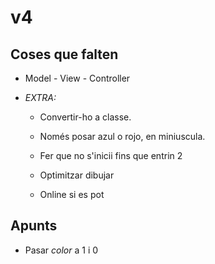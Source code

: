 # v4
## Coses que falten

- Model - View - Controller

- *EXTRA:* 

    - Convertir-ho a classe.

    - Només posar azul o rojo, en miniuscula.

    - Fer que no s'inicii fins que entrin 2

    - Optimitzar dibujar
    
    - Online si es pot

## Apunts
- Pasar *color* a 1 i 0



